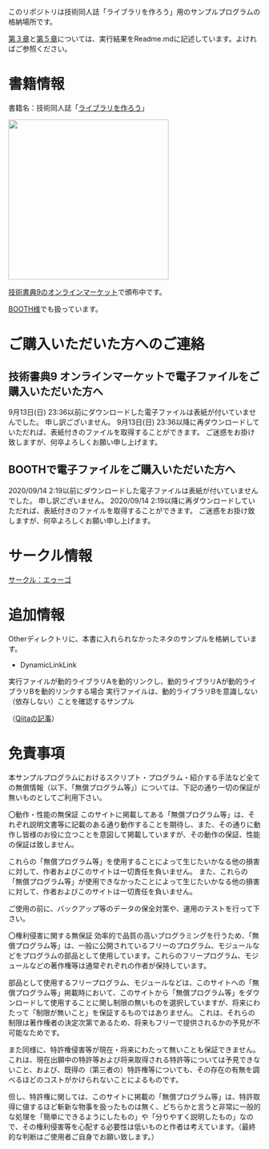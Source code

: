このリポジトリは技術同人誌「ライブラリを作ろう」用のサンプルプログラムの格納場所です。


[第３章](https://github.com/argama147/make_library/tree/master/C_Makefile)と[第５章](https://github.com/argama147/make_library/tree/master/Cpp)については、実行結果をReadme.mdに記述しています。よければご参照ください。


# 書籍情報

書籍名：技術同人誌「[ライブラリを作ろう](https://techbookfest.org/product/5108106740629504)」

<img src="https://user-images.githubusercontent.com/5881452/92421128-fdee9c00-f1b1-11ea-8878-d7e57143357a.jpg" width="320px">

[技術書典9のオンラインマーケット](https://techbookfest.org/market)で頒布中です。

[BOOTH様](https://booth.pm/ja/items/2368447)でも扱っています。

# ご購入いただいた方へのご連絡

## 技術書典9 オンラインマーケットで電子ファイルをご購入いただいた方へ

9月13日(日) 23:36以前にダウンロードした電子ファイルは表紙が付いていませんでした。
申し訳ございません。
9月13日(日) 23:36以降に再ダウンロードしていただれば、表紙付きのファイルを取得することができます。
ご迷惑をお掛け致しますが、何卒よろしくお願い申し上げます。

## BOOTHで電子ファイルをご購入いただいた方へ

2020/09/14 2:19以前にダウンロードした電子ファイルは表紙が付いていませんでした。
申し訳ございません。
2020/09/14 2:19以降に再ダウンロードしていただれば、表紙付きのファイルを取得することができます。
ご迷惑をお掛け致しますが、何卒よろしくお願い申し上げます。

# サークル情報

[サークル：エゥーゴ](https://techbookfest.org/organization/43220004)

# 追加情報

Otherディレクトリに、本書に入れられなかったネタのサンプルを格納しています。

* DynamicLinkLink

実行ファイルが動的ライブラリAを動的リンクし、動的ライブラリAが動的ライブラリBを動的リンクする場合 実行ファイルは、動的ライブラリBを意識しない（依存しない）ことを確認するサンプル

（[Qiitaの記事](https://qiita.com/argama147/items/c8564ef215fced28656a)）

# 免責事項
本サンプルプログラムにおけるスクリプト・プログラム・紹介する手法など全ての無償情報（以下、「無償プログラム等」）については、下記の通り一切の保証が無いものとしてご利用下さい。

〇動作・性能の無保証
このサイトに掲載してある「無償プログラム等」は、それぞれ説明文書等に記載のある通り動作することを期待し、また、その通りに動作し皆様のお役に立つことを意図して掲載していますが、その動作の保証、性能の保証は致しません。

これらの「無償プログラム等」を使用することによって生じたいかなる他の損害に対して、作者およびこのサイトは一切責任を負いません。 また、これらの「無償プログラム等」が使用できなかったことによって生じたいかなる他の損害に対して、作者およびこのサイトは一切責任を負いません。

ご使用の前に、バックアップ等のデータの保全対策や、運用のテストを行って下さい。

〇権利侵害に関する無保証
効率的で品質の高いプログラミングを行うため、「無償プログラム等」は、一般に公開されているフリーのプログラム、モジュールなどをプログラムの部品として使用しています。これらのフリープログラム、モジュールなどの著作権等は通常ぞれぞれの作者が保持しています。

部品として使用するフリープログラム、モジュールなどは、このサイトへの「無償プログラム等」掲載時において、このサイトから「無償プログラム等」をダウンロードして使用することに関し制限の無いものを選択していますが、将来にわたって「制限が無いこと」を保証するものではありません。
これは、それらの制限は著作権者の決定次第であるため、将来もフリーで提供されるかの予見が不可能なためです。

また同様に、特許権侵害等が現在・将来にわたって無いことも保証できません。
これは、現在出願中の特許等および将来取得される特許等については予見できないこと、および、既得の（第三者の）特許権等についても、その存在の有無を調べるほどのコストがかけられないことによるものです。

但し、特許権に関しては、このサイトに掲載の「無償プログラム等」は、特許取得に値するほど斬新な物事を扱ったものは無く、どちらかと言うと非常に一般的な処理を「簡単にできるようにしたもの」や「分りやすく説明したもの」なので、その権利侵害等を心配する必要性は低いものと作者は考えています。（最終的な判断はご使用者ご自身でお願い致します。）
